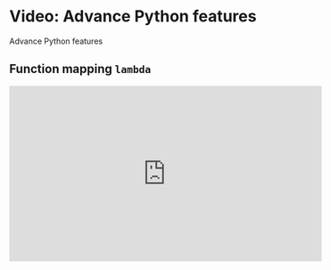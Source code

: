 # Video: Advance Python features
Advance Python features

## Function mapping `lambda`
<iframe width="560" height="315" src="https://www.youtube.com/embed/9v0fP-XxtnA" title="YouTube video player" frameborder="0" allow="accelerometer; autoplay; clipboard-write; encrypted-media; gyroscope; picture-in-picture" allowfullscreen></iframe>